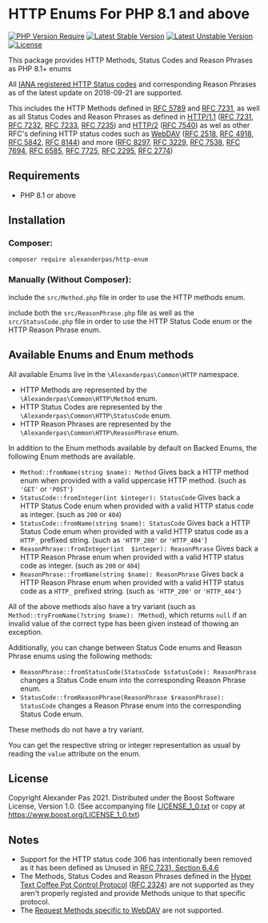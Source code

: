 # HTTP Enums For PHP 8.1 and above

[![PHP Version Require](http://poser.pugx.org/alexanderpas/http-enum/require/php)](https://packagist.org/packages/alexanderpas/http-enum)
[![Latest Stable Version](http://poser.pugx.org/alexanderpas/http-enum/v)](https://packagist.org/packages/alexanderpas/http-enum)
[![Latest Unstable Version](http://poser.pugx.org/alexanderpas/http-enum/v/unstable)](https://packagist.org/packages/alexanderpas/http-enum)
[![License](http://poser.pugx.org/alexanderpas/http-enum/license)](https://packagist.org/packages/alexanderpas/http-enum)

This package provides HTTP Methods, Status Codes and Reason Phrases as PHP 8.1+ enums

All [IANA registered HTTP Status codes][STATUS] and corresponding Reason Phrases as of the latest update on 2018-09-21 are supported.

This includes the HTTP Methods defined in [RFC 5789] and [RFC 7231], as well as all Status Codes and Reason Phrases as defined in [HTTP/1.1] ([RFC 7231], [RFC 7232], [RFC 7233], [RFC 7235]) and [HTTP/2] ([RFC 7540]) as wel as other RFC's defining HTTP status codes such as [WebDAV] ([RFC 2518], [RFC 4918], [RFC 5842], [RFC 8144]) and more ([RFC 8297], [RFC 3229], [RFC 7538], [RFC 7694], [RFC 6585], [RFC 7725], [RFC 2295], [RFC 2774])

## Requirements

- PHP 8.1 or above

## Installation

### Composer:

    composer require alexanderpas/http-enum

### Manually (Without Composer):

include the `src/Method.php` file in order to use the HTTP methods enum.

include both the `src/ReasonPhrase.php` file as well as the `src/StatusCode.php` file in order to use the HTTP Status Code enum or the HTTP Reason Phrase enum.

## Available Enums and Enum methods

All available Enums live in the `\Alexanderpas\Common\HTTP` namespace.

- HTTP Methods are represented by the `\Alexanderpas\Common\HTTP\Method` enum.
- HTTP Status Codes are represented by the `\Alexanderpas\Common\HTTP\StatusCode` enum.
- HTTP Reason Phrases are represented by the `\Alexanderpas\Common\HTTP\ReasonPhrase` enum.

In addition to the Enum methods available by default on Backed Enums, the following Enum methods are available.

- `Method::fromName(string $name): Method` Gives back a HTTP method enum when provided with a valid uppercase HTTP method. (such as `'GET'` or `'POST'`)
- `StatusCode::fromInteger(int $integer): StatusCode` Gives back a HTTP Status Code enum when provided with a valid HTTP status code as integer. (such as `200` or `404`)
- `StatusCode::fromName(string $name): StatusCode` Gives back a HTTP Status Code enum when provided with a valid HTTP status code as a `HTTP_` prefixed string. (such as `'HTTP_200'` or `'HTTP_404'`)
- `ReasonPhrase::fromInteger(int  $integer): ReasonPhrase` Gives back a HTTP Reason Phrase enum when provided with a valid HTTP status code as integer. (such as `200` or `404`)
- `ReasonPhrase::fromName(string $name): ReasonPhrase` Gives back a HTTP Reason Phrase enum when provided with a valid HTTP status code as a `HTTP_` prefixed string. (such as `'HTTP_200'` or `'HTTP_404'`)

All of the above methods also have a try variant (such as `Method::tryFromName(?string $name): ?Method`), which returns `null` if an invalid value of the correct type has been given instead of thowing an exception.

Additionally, you can change between Status Code enums and Reason Phrase enums using the following methods:

- `ReasonPhrase::fromStatusCode(StatusCode $statusCode): ReasonPhrase` changes a Status Code enum into the corresponding Reason Phrase enum.
- `StatusCode::fromReasonPhrase(ReasonPhrase $reasonPhrase): StatusCode` changes a Reason Phrase enum into the corresponding Status Code enum.

These methods do not have a try variant.

You can get the respective string or integer representation as usual by reading the `value` attribute on the enum.

## License

Copyright Alexander Pas 2021.
Distributed under the Boost Software License, Version 1.0.
(See accompanying file [LICENSE_1_0.txt][LICENSE] or copy at https://www.boost.org/LICENSE_1_0.txt)

## Notes

- Support for the HTTP status code 306 has intentionally been removed as it has been defined as Unused in [RFC 7231, Section 6.4.6][RFC 7231]
- The Methods, Status Codes and Reason Phrases defined in the [Hyper Text Coffee Pot Control Protocol][HTCPCP] ([RFC 2324]) are not supported as they aren't properly registed and provide Methods unique to that specific protocol.
- The [Request Methods specific to WebDAV][WebDAV] are not supported.


[LICENSE]: LICENSE_1_0.txt
[RFC 2295]: https://www.iana.org/go/rfc2295
[RFC 2324]: https://www.iana.org/go/rfc2324
[RFC 2518]: https://www.iana.org/go/rfc2518
[RFC 2774]: https://www.iana.org/go/rfc2774
[RFC 3229]: https://www.iana.org/go/rfc3229
[RFC 4918]: https://www.iana.org/go/rfc4918
[RFC 5789]: https://www.iana.org/go/rfc5789
[RFC 5842]: https://www.iana.org/go/rfc5842
[RFC 6585]: https://www.iana.org/go/rfc6585
[RFC 7231]: https://www.iana.org/go/rfc7231
[RFC 7232]: https://www.iana.org/go/rfc7232
[RFC 7233]: https://www.iana.org/go/rfc7233
[RFC 7235]: https://www.iana.org/go/rfc7235
[RFC 7538]: https://www.iana.org/go/rfc7538
[RFC 7540]: https://www.iana.org/go/rfc7540
[RFC 7725]: https://www.iana.org/go/rfc7725
[RFC 7694]: https://www.iana.org/go/rfc7694
[RFC 8144]: https://www.iana.org/go/rfc8144
[RFC 8297]: https://www.iana.org/go/rfc8297
[RFC 8470]: https://www.iana.org/go/rfc8470
[STATUS]: https://www.iana.org/assignments/http-status-codes/http-status-codes.xhtml
[HTTP/1.1]: https://en.wikipedia.org/wiki/HTTP/1.1
[HTTP/2]: https://en.wikipedia.org/wiki/HTTP/2
[WebDAV]: https://en.wikipedia.org/wiki/WebDAV
[HTCPCP]: https://en.wikipedia.org/wiki/HTCPCP
